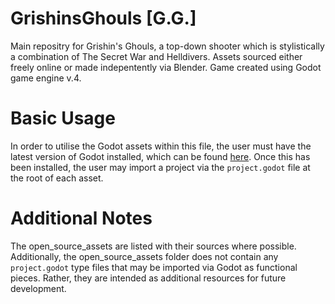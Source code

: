 # GrishinsGhouls [G.G.]
Main repositry for Grishin's Ghouls, a top-down shooter which is stylistically a combination of The Secret War and Helldivers. Assets sourced either freely online or made indepentently via Blender. Game created using Godot game engine v.4.


# Basic Usage
In order to utilise the Godot assets within this file, the user must have the latest version of Godot installed, which can be found [here](https://godotengine.org/). Once this has been installed, the user may import a project via the `project.godot` file at the root of each asset.

# Additional Notes
The open_source_assets are listed with their sources where possible. Additionally, the open_source_assets folder does not contain any `project.godot` type files that may be imported via Godot as functional pieces. Rather, they are intended as additional resources for future development. 

